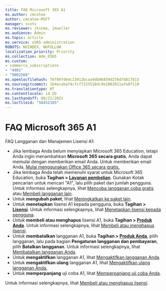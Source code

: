 ```yaml
---
title: FAQ Microsoft 365 A1
ms.author: cmcatee
author: cmcatee-MSFT
manager: scotv
ms.reviewer: jkinma, jmueller
ms.audience: Admin
ms.topic: article
ms.service: o365-administration
ROBOTS: NOINDEX, NOFOLLOW
localization_priority: Priority
ms.collection: Adm_O365
ms.custom:
- commerce_subscriptions
- "4981"
- "9002568"
ms.openlocfilehash: 76f09fd64c23912bcaa9db86859d276d7d817815
ms.sourcegitcommit: 1b4ecaba74cfcff155528dc9e1002011afe0f110
ms.translationtype: HT
ms.contentlocale: id-ID
ms.lasthandoff: 08/21/2021
ms.locfileid: "58452105"
---
```

# <a name="microsoft-365-a1-faq"></a>FAQ Microsoft 365 A1

FAQ Langganan dan Manajemen Lisensi A1:

- Jika lembaga Anda belum menyiapkan Microsoft 365 Education, tetapi Anda ingin menambahkan **Microsoft 365 secara gratis**, Anda dapat memulai dengan memberikan email Anda. Untuk memberikan email Anda, [Mulai menggunakan Office 365 secara gratis.](https://www.microsoft.com/education/products/office)  
- Jika lembaga Anda telah memenuhi syarat untuk Microsoft 365 Education, buka **Tagihan > [Layanan pembelian](https://go.microsoft.com/fwlink/p/?linkid=868433)**. Gunakan Kotak pencarian untuk mencari "A1", lalu pilih paket dan jumlah pengguna. Untuk informasi selengkapnya, lihat [Mencoba langganan coba gratis](https://docs.microsoft.com/microsoft-365/commerce/try-or-buy-microsoft-365#try-a-free-trial-subscription) atau [Membeli langganan lain](https://docs.microsoft.com/microsoft-365/commerce/try-or-buy-microsoft-365#buy-a-different-subscription).
- Untuk **mengubah paket**, lihat [Meningkatkan ke paket lain](https://docs.microsoft.com/microsoft-365/commerce/subscriptions/upgrade-to-different-plan).
- Untuk **menetapkan** lisensi A1 kepada pengguna, buka **Tagihan > [Lisensi](https://go.microsoft.com/fwlink/p/?linkid=842264)**. Untuk informasi selengkapnya, lihat [Menetapkan lisensi kepada pengguna](https://docs.microsoft.com/microsoft-365/admin/manage/assign-licenses-to-users).
- Untuk **membeli atau menghapus** lisensi A1, buka **Tagihan > [Produk Anda](https://go.microsoft.com/fwlink/p/?linkid=842054)**. Untuk informasi selengkapnya, lihat [Membeli atau menghapus lisensi](https://docs.microsoft.com/microsoft-365/commerce/licenses/buy-licenses#buy-or-remove-licenses-for-your-business-subscription).
- Untuk **membatalkan** langganan A1, buka **Tagihan > [Produk Anda](https://go.microsoft.com/fwlink/p/?linkid=842054)**, pilih langganan, lalu pada bagian **Pengaturan langganan dan pembayaran**, pilih **Batalkan langganan**. Untuk informasi selengkapnya, lihat [Membatalkan langganan Anda](https://docs.microsoft.com/microsoft-365/commerce/subscriptions/cancel-your-subscription).
- Untuk **mengaktifkan** langganan A1, lihat [Mengaktifkan langganan Anda](https://docs.microsoft.com/alchemyinsights/activate-your-office-365-subscription).
- Untuk **mengaktifkan ulang** langganan A1, lihat [Mengaktifkan ulang langganan Anda.](https://docs.microsoft.com/alchemyinsights/reactivate-your-subscription)
- Untuk **memperpanjang** uji coba A1, lihat [Memperpanjang uji coba Anda](https://docs.microsoft.com/microsoft-365/commerce/extend-your-trial).

Untuk informasi selengkapnya, lihat [Membeli atau menghapus lisensi](https://docs.microsoft.com/microsoft-365/commerce/licenses/buy-licenses).
